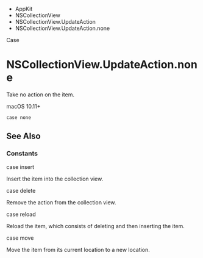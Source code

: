 

- AppKit
- NSCollectionView
- NSCollectionView.UpdateAction
-  NSCollectionView.UpdateAction.none 

Case

# NSCollectionView.UpdateAction.none

Take no action on the item.

macOS 10.11+

``` source
case none
```

## See Also

### Constants

case insert

Insert the item into the collection view.

case delete

Remove the action from the collection view.

case reload

Reload the item, which consists of deleting and then inserting the item.

case move

Move the item from its current location to a new location.

